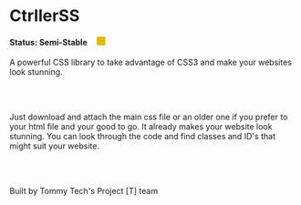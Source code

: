 <h1>CtrllerSS</h1>

<h4>Status:  Semi-Stable &nbsp;&nbsp;&nbsp;&nbsp;<img src="https://github.com/tommytechlabs/ctrllerss/blob/master/status.png?raw=true" height="15px" width="15px"></h4>

<p>A powerful CSS library to take advantage of CSS3 and make your websites look stunning.</p>
<br>
<br>
<p>Just download and attach the main css file or an older one if you prefer to your html file and your good to go. It already makes your website look stunning. You can look through the code and find classes and ID's that might suit your website.</p> 
<br>
<br>
<p> Built by Tommy Tech's Project [T] team</p>